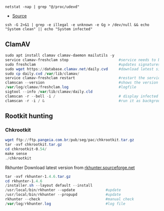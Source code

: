 #


````
netstat -nap | grep "@/proc/udevd"
````


- [Source](https://ubuntuforums.org/showthread.php?t=2291968)
````
ssh -G 2>&1 | grep -e illegal -e unknown -e Gg > /dev/null && echo "System clean" || echo "System infected"
````


## ClamAV
````powershell
sudo apt install clamav clamav-daemon mailutils -y
service clamav-freshclam stop                       #service needs to be stopped before updating
sudo freshclam                                      #updates signatures
sudo wget https://database.clamav.net/daily.cvd     #download latest signature
sudo cp daily.cvd /var/lib/clamav/
service clamav-freshclam restart                    #restart the service after
clamscan --version                                  #shows the version and date of signatures
/var/log/clamav/freshclam.log                       #logfile
sigtool --info /var/lib/clamav/daily.cld
clamscan -r --bell -i /                             # display infected files and ring a bell when found
clamscan -r -i / &                                  #run it as background. Run `jobs` to list it
````

## Rootkit hunting
### Chkrootkit
````powershell
wget ftp://ftp.pangeia.com.br/pub/seg/pac/chkrootkit.tar.gz
tar -xvf chkrootkit.tar.gz
cd chkrootkit-0.54/
make sense
./chkrootkit
````

Rkhunter
Download latest version from [rkhunter.sourceforge.net](http://rkhunter.sourceforge.net)
````powershell
tar -xvf rkhunter-1.4.6.tar.gz 
cd rkhunter-1.4.6
/installer.sh --layout default --install
/usr/local/bin/rkhunter --update              #update
/usr/local/bin/rkhunter --propupd             #update
rkhunter --check                              #manual check
/var/log/rkhunter.log                         #log file
````
